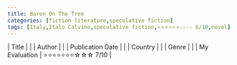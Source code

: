 ```yaml
---
title: Baron On The Tree
categories: [fiction literature,speculative fiction]
tags: [Italy,Italo Calvino,speculative fiction,⭐⭐⭐⭐⭐⭐☆☆☆☆ 6/10,novel]
---
```


| Title |  |
| Author |  |
| Publication Date |   |
| Country |  |
| Genre |   |
| My Evaluation | ⭐⭐⭐⭐⭐⭐⭐☆☆☆ 7/10  |
        